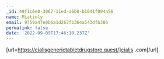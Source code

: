 ```yaml
---
_id: 49f1c6e0-3067-11ed-a6b0-b1041f094a56
name: Miatinly
email: 9759a47e0b6a1d267fb364a543dfb386
permalink: false
date: '2022-09-09T17:46:10.237Z'
---
```

[url=https://cialisgenerictabletdrugstore.quest/]cialis .com[/url]
